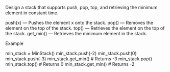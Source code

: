 Design a stack that supports push, pop, top, and retrieving the minimum element in constant time.

push(x) — Pushes the element x onto the stack.
pop() — Removes the element on the top of the stack.
top() — Retrieves the element on the top of the stack.
get_min() — Retrieves the minimum element in the stack.


Example 

min_stack = MinStack()
min_stack.push(-2)
min_stack.push(0)
min_stack.push(-3)
min_stack.get_min()  # Returns -3
min_stack.pop()
min_stack.top()      # Returns 0
min_stack.get_min()  # Returns -2
